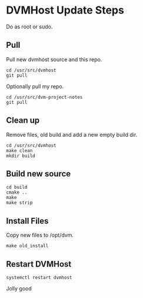 # DVMHost Update Steps

Do as root or sudo.


## Pull

Pull new dvmhost source and this repo.

```
cd /usr/src/dvmhost
git pull
```
Optionally pull my repo.
```
cd /usr/src/dvm-project-notes
git pull
```

## Clean up

Remove files, old build and add a new empty build dir.

```
cd /usr/src/dvmhost
make clean
mkdir build
```

## Build new source

```
cd build
cmake ..
make
make strip
```

## Install Files

Copy new files to /opt/dvm.

```
make old_install
```

## Restart DVMHost

```
systemctl restart dvmhost
```

Jolly good
